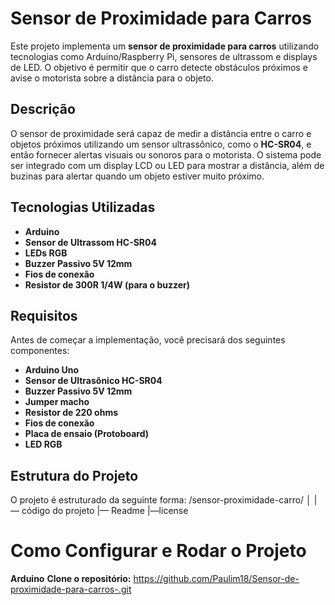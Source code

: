 # Sensor de Proximidade para Carros

Este projeto implementa um **sensor de proximidade para carros** utilizando tecnologias como Arduino/Raspberry Pi, sensores de ultrassom e displays de LED. O objetivo é permitir que o carro detecte obstáculos próximos e avise o motorista sobre a distância para o objeto.

## Descrição

O sensor de proximidade será capaz de medir a distância entre o carro e objetos próximos utilizando um sensor ultrassônico, como o **HC-SR04**, e então fornecer alertas visuais ou sonoros para o motorista. O sistema pode ser integrado com um display LCD ou LED para mostrar a distância, além de buzinas para alertar quando um objeto estiver muito próximo.

## Tecnologias Utilizadas

- **Arduino**
- **Sensor de Ultrassom HC-SR04**
- **LEDs RGB**
- **Buzzer Passivo 5V 12mm**
- **Fios de conexão**
- **Resistor de 300R 1/4W (para o buzzer)**

## Requisitos

Antes de começar a implementação, você precisará dos seguintes componentes:

- **Arduino Uno**
- **Sensor de Ultrasônico HC-SR04**
- **Buzzer Passivo 5V 12mm**
- **Jumper macho**
- **Resistor de 220 ohms**
- **Fios de conexão**
- **Placa de ensaio (Protoboard)**
- **LED RGB**

## Estrutura do Projeto

O projeto é estruturado da seguinte forma:
/sensor-proximidade-carro/
│
|— código do projeto 
|— Readme
|—license

# Como Configurar e Rodar o Projeto
**Arduino**
**Clone o repositório:**
https://github.com/Paulim18/Sensor-de-proximidade-para-carros-.git
